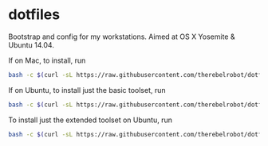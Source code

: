 dotfiles
========

Bootstrap and config for my workstations. Aimed at OS X Yosemite & Ubuntu 14.04.

If on Mac, to install, run 
```bash
bash -c $(curl -sL https://raw.githubusercontent.com/therebelrobot/dotfiles/master/build.mac)
```

If on Ubuntu, to install just the basic toolset, run
```bash
bash -c $(curl -sL https://raw.githubusercontent.com/therebelrobot/dotfiles/master/build.ubuntu.basic)
```

To install just the extended toolset on Ubuntu, run
```bash
bash -c $(curl -sL https://raw.githubusercontent.com/therebelrobot/dotfiles/master/build.ubuntu.full)
```

